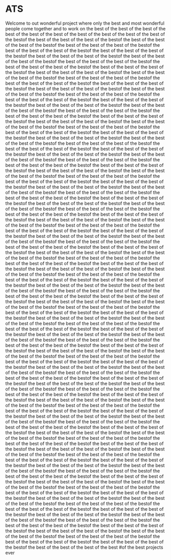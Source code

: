# ATS

Welcome to out wonderful project where only the best and most wonderful people come together
and to work on the best of the best of the best
of the best of the best of the best of the best
of the best of the best of the best of the bestof the best of the best of the best of the bestof the best of the best of the best of the bestof the best of the best of the best of the bestof the best of the best of the best of the bestof the best of the best of the best of the bestof the best of the best of the best of the bestof the best of the best of the best of the bestof the best of the best of the best of the bestof the best of the best of the best of the bestof the best of the best of the best of the bestof the best of the best of the best of the bestof the best of the best of the best of the bestof the best of the best of the best of the bestof the best of the best of the best of the bestof the best of the best of the best of the bestof the best of the best of the best of the bestof the best of the best of the best of the bestof the best of the best of the best of the bestof the best of the best of the best of the bestof the best of the best of the best of the bestof the best of the best of the best of the bestof the best of the best of the best of the bestof the best of the best of the best of the bestof the best of the best of the best of the bestof the best of the best of the best of the bestof the best of the best of the best of the bestof the best of the best of the best of the bestof the best of the best of the best of the bestof the best of the best of the best of the bestof the best of the best of the best of the bestof the best of the best of the best of the bestof the best of the best of the best of the bestof the best of the best of the best of the bestof the best of the best of the best of the bestof the best of the best of the best of the bestof the best of the best of the best of the bestof the best of the best of the best of the bestof the best of the best of the best of the bestof the best of the best of the best of the bestof the best of the best of the best of the bestof the best of the best of the best of the bestof the best of the best of the best of the bestof the best of the best of the best of the bestof the best of the best of the best of the bestof the best of the best of the best of the bestof the best of the best of the best of the bestof the best of the best of the best of the bestof the best of the best of the best of the bestof the best of the best of the best of the bestof the best of the best of the best of the bestof the best of the best of the best of the bestof the best of the best of the best of the bestof the best of the best of the best of the bestof the best of the best of the best of the bestof the best of the best of the best of the bestof the best of the best of the best of the bestof the best of the best of the best of the bestof the best of the best of the best of the bestof the best of the best of the best of the bestof the best of the best of the best of the bestof the best of the best of the best of the bestof the best of the best of the best of the bestof the best of the best of the best of the bestof the best of the best of the best of the bestof the best of the best of the best of the bestof the best of the best of the best of the bestof the best of the best of the best of the bestof the best of the best of the best of the bestof the best of the best of the best of the bestof the best of the best of the best of the bestof the best of the best of the best of the bestof the best of the best of the best of the bestof the best of the best of the best of the bestof the best of the best of the best of the bestof the best of the best of the best of the bestof the best of the best of the best of the bestof the best of the best of the best of the bestof the best of the best of the best of the bestof the best of the best of the best of the bestof the best of the best of the best of the bestof the best of the best of the best of the bestof the best of the best of the best of the bestof the best of the best of the best of the bestof the best of the best of the best of the bestof the best of the best of the best of the bestof the best of the best of the best of the bestof the best of the best of the best of the bestof the best of the best of the best of the bestof the best of the best of the best of the bestof the best of the best of the best of the bestof the best of the best of the best of the bestof the best of the best of the best of the bestof the best of the best of the best of the bestof the best of the best of the best of the bestof the best of the best of the best of the bestof the best of the best of the best of the bestof the best of the best of the best of the bestof the best of the best of the best of the bestof the best of the best of the best of the bestof the best of the best of the best of the bestof the best of the best of the best of the bestof the best of the best of the best of the bestof the best of the best of the best of the bestof the best of the best of the best of the bestof the best of the best of the best of the bestof the best of the best of the best of the bestof the best of the best of the best of the bestof the best of the best of the best of the bestof the best of the best of the best of the bestof the best of the best of the best of the bestof the best of the best of the best of the bestof the best of the best of the best of the bestof the best of the best of the best of the bestof the best of the best of the best of the bestof the best of the best of the best of the bestof the best of the best of the best of the bestof the best of the best of the best of the bestof the best of the best of the best of the bestof the best of the best of the best of the bestof the best of the best of the best of the bestof the best of the best of the best of the bestof the best of the best of the best of the bestof the best of the best of the best of the bestof the best of the best of the best of the bestof the best of the best of the best of the bestof the best of the best of the best of the bestof the best of the best of the best of the bestof the best of the best of the best of the bestof the best of the best of the best of the bestof the best of the best of the best of the bestof the best of the best of the best of the bestof the best of the best of the best of the bestof the best of the best of the best of the bestof the best of the best of the best of the bestof the best of the best of the best of the bestof the best of the best of the best of the bestof the best of the best of the best of the bestof the best of the best of the best of the bestof the best of the best of the best of the bestof the best of the best of the best of the bestof the best of the best of the best of the bestof the best of the best of the best of the bestof the best of the best of the best of the bestof the best of the best of the best of the bestof the best of the best of the best of the bestof the best of the best of the best of the bestof the best of the best of the best of the bestof the best of the best of the best of the bestof the best of the best of the best of the bestof the best of the best of the best of the bestof the best of the best of the best of the bestof the best of the best of the best of the bestof the best of the best of the best of the bestof the best of the best of the best of the bestof the best of the best of the best of the bestof the best of the best of the best of the best
#of the best projects ever
